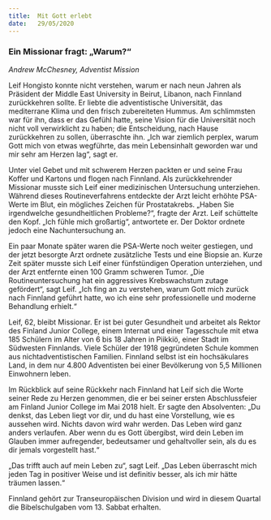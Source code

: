 ```yaml
---
title:  Mit Gott erlebt
date:   29/05/2020
---
```


### Ein Missionar fragt: „Warum?“

_Andrew McChesney, Adventist Mission_

Leif Hongisto konnte nicht verstehen, warum er nach neun Jahren als Präsident der Middle East University in Beirut, Libanon, nach Finnland zurückkehren sollte. Er liebte die adventistische Universität, das mediterrane Klima und den frisch zubereiteten Hummus. Am schlimmsten war für ihn, dass er das Gefühl hatte, seine Vision für die Universität noch nicht voll verwirklicht zu haben; die Entscheidung, nach Hause zurückkehren zu sollen, überraschte ihn. „Ich war ziemlich perplex, warum Gott mich von etwas wegführte, das mein Lebensinhalt geworden war und mir sehr am Herzen lag“, sagt er.

Unter viel Gebet und mit schwerem Herzen packten er und seine Frau Koffer und Kartons und flogen nach Finnland. Als zurückkehrender Missionar musste sich Leif einer medizinischen Untersuchung unterziehen. Während dieses Routineverfahrens entdeckte der Arzt leicht erhöhte PSA-Werte im Blut, ein mögliches Zeichen für Prostatakrebs. „Haben Sie irgendwelche gesundheitlichen Probleme?“, fragte der Arzt. Leif schüttelte den Kopf. „Ich fühle mich großartig“, antwortete er. Der Doktor ordnete jedoch eine Nachuntersuchung an.

Ein paar Monate später waren die PSA-Werte noch weiter gestiegen, und der jetzt besorgte Arzt ordnete zusätzliche Tests und eine Biopsie an. Kurze Zeit später musste sich Leif einer fünfstündigen Operation unterziehen, und der Arzt entfernte einen 100 Gramm schweren Tumor. „Die Routineuntersuchung hat ein aggressives Krebswachstum zutage gefördert“, sagt Leif. „Ich fing an zu verstehen, warum Gott mich zurück nach Finnland geführt hatte, wo ich eine sehr professionelle und moderne Behandlung erhielt.“

Leif, 62, bleibt Missionar. Er ist bei guter Gesundheit und arbeitet als Rektor des Finland Junior College, einem Internat und einer Tagesschule mit etwa 185 Schülern im Alter von 6 bis 18 Jahren in Piikkiö, einer Stadt im Südwesten Finnlands. Viele Schüler der 1918 gegründeten Schule kommen aus nichtadventistischen Familien. Finnland selbst ist ein hochsäkulares Land, in dem nur 4.800 Adventisten bei einer Bevölkerung von 5,5 Millionen Einwohnern leben.

Im Rückblick auf seine Rückkehr nach Finnland hat Leif sich die Worte seiner Rede zu Herzen genommen, die er bei seiner ersten Abschlussfeier am ­Finland Junior College im Mai 2018 hielt. Er sagte den Absolventen: „Du denkst, das ­Leben liegt vor dir, und du hast eine Vorstellung, wie es aussehen wird. Nichts davon wird wahr werden. Das Leben wird ganz anders verlaufen. Aber wenn du es Gott übergibst, wird dein Leben im Glauben immer aufregender, bedeutsamer und gehaltvoller sein, als du es dir jemals vorgestellt hast.“

„Das trifft auch auf mein Leben zu“, sagt Leif. „Das Leben überrascht mich jeden Tag in positiver Weise und ist definitiv besser, als ich mir hätte träumen lassen.“

Finnland gehört zur Transeuropäischen Division und wird in diesem Quartal die Bibelschulgaben vom 13. Sabbat erhalten.